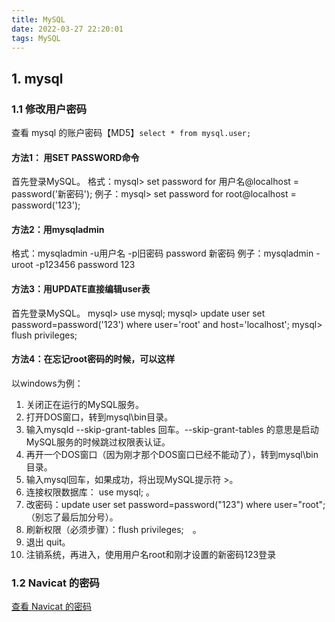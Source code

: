 ```yaml
---
title: MySQL
date: 2022-03-27 22:20:01
tags: MySQL
---
```



## 1. mysql

### 1.1 修改用户密码

查看 mysql 的账户密码【MD5】`select * from mysql.user;`

#### 方法1： 用SET PASSWORD命令

首先登录MySQL。
格式：mysql> set password for 用户名@localhost = password('新密码');
例子：mysql> set password for root@localhost = password('123');

#### 方法2：用mysqladmin

格式：mysqladmin -u用户名 -p旧密码 password 新密码
例子：mysqladmin -uroot -p123456 password 123

#### 方法3：用UPDATE直接编辑user表

首先登录MySQL。
mysql> use mysql;
mysql> update user set password=password('123') where user='root' and host='localhost';
mysql> flush privileges;

#### 方法4：在忘记root密码的时候，可以这样

以windows为例：

1. 关闭正在运行的MySQL服务。
2. 打开DOS窗口，转到mysql\bin目录。
3. 输入mysqld --skip-grant-tables 回车。--skip-grant-tables 的意思是启动MySQL服务的时候跳过权限表认证。
4. 再开一个DOS窗口（因为刚才那个DOS窗口已经不能动了），转到mysql\bin目录。
5. 输入mysql回车，如果成功，将出现MySQL提示符 >。
6. 连接权限数据库： use mysql; 。
7. 改密码：update user set password=password("123") where user="root";（别忘了最后加分号）。
8. 刷新权限（必须步骤）：flush privileges;　。
9. 退出 quit。
10. 注销系统，再进入，使用用户名root和刚才设置的新密码123登录

### 1.2 Navicat 的密码

[查看 Navicat 的密码](https://blog.yinaun.com/posts/29259.html)

